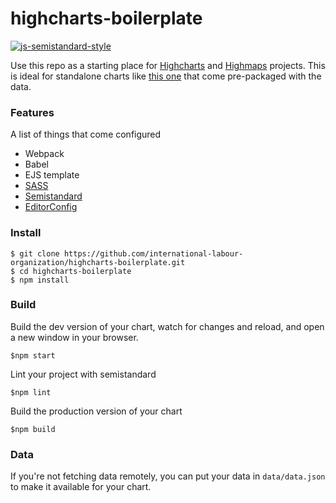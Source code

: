 # highcharts-boilerplate

[![js-semistandard-style](https://img.shields.io/badge/code%20style-semistandard-brightgreen.svg?style=flat-square)](https://github.com/Flet/semistandard)

Use this repo as a starting place for [Highcharts](http://www.highcharts.com/demo) and [Highmaps](http://www.highcharts.com/maps/demo) projects. This is ideal for standalone charts like [this one](http://www.ilo.org/global/about-the-ilo/multimedia/maps-and-charts/enhanced/WCMS_537906/lang--en/index.htm) that come pre-packaged with the data.

### Features
A list of things that come configured
- Webpack
- Babel
- EJS template
- [SASS](https://github.com/sass/node-sass)
- [Semistandard](https://github.com/Flet/semistandard)
- [EditorConfig](http://editorconfig.org/)

### Install

    $ git clone https://github.com/international-labour-organization/highcharts-boilerplate.git
    $ cd highcharts-boilerplate
    $ npm install

### Build
Build the dev version of your chart, watch for changes and reload, and open a new window in your browser.

    $npm start

Lint your project with semistandard

    $npm lint

Build the production version of your chart

    $npm build

### Data
If you're not fetching data remotely, you can put your data in `data/data.json` to make it available for your chart.  
